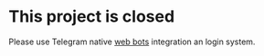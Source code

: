 # This project is closed

Please use Telegram native [web bots](https://telegram.org/blog/privacy-discussions-web-bots) integration an login system. 
